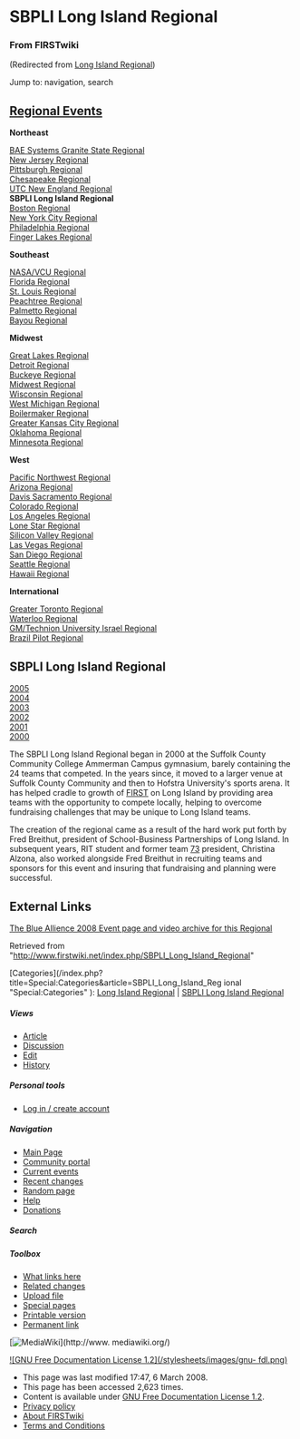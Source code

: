 # SBPLI Long Island Regional

### From FIRSTwiki

(Redirected from [Long Island
Regional](/index.php?title=Long_Island_Regional&redirect=no "Long Island
Regional" ))

Jump to: navigation, search

[Regional Events](/index.php/Index_of_Regionals "Index of Regionals" )  
---  
  
**Northeast**  

[BAE Systems Granite State
Regional](/index.php/BAE_Systems_Granite_State_Regional "BAE Systems Granite
State Regional" )  
[New Jersey Regional](/index.php/New_Jersey_Regional "New Jersey Regional" )  
[Pittsburgh Regional](/index.php/Pittsburgh_Regional "Pittsburgh Regional" )  
[Chesapeake Regional](/index.php/Chesapeake_Regional "Chesapeake Regional" )  
[UTC New England Regional](/index.php/UTC_New_England_Regional "UTC New
England Regional" )  
**SBPLI Long Island Regional**  
[Boston Regional](/index.php/Boston_Regional "Boston Regional" )  
[New York City Regional](/index.php/New_York_City_Regional "New York City
Regional" )  
[Philadelphia Regional](/index.php/Philadelphia_Regional "Philadelphia
Regional" )  
[Finger Lakes Regional](/index.php/Finger_Lakes_Regional "Finger Lakes
Regional" )  

**Southeast**  

[NASA/VCU Regional](/index.php/NASA/VCU_Regional "NASA/VCU Regional" )  
[Florida Regional](/index.php/Florida_Regional "Florida Regional" )  
[St. Louis Regional](/index.php/St._Louis_Regional "St. Louis Regional" )  
[Peachtree Regional](/index.php/Peachtree_Regional "Peachtree Regional" )  
[Palmetto Regional](/index.php/Palmetto_Regional "Palmetto Regional" )  
[Bayou Regional](/index.php/Bayou_Regional "Bayou Regional" )  

**Midwest**  

[Great Lakes Regional](/index.php/Great_Lakes_Regional "Great Lakes Regional"
)  
[Detroit Regional](/index.php/Detroit_Regional "Detroit Regional" )  
[Buckeye Regional](/index.php/Buckeye_Regional "Buckeye Regional" )  
[Midwest Regional](/index.php/Midwest_Regional "Midwest Regional" )  
[Wisconsin Regional](/index.php/Wisconsin_Regional "Wisconsin Regional" )  
[West Michigan Regional](/index.php/West_Michigan_Regional "West Michigan
Regional" )  
[Boilermaker Regional](/index.php/Boilermaker_Regional "Boilermaker Regional"
)  
[Greater Kansas City Regional](/index.php/Greater_Kansas_City_Regional
"Greater Kansas City Regional" )  
[Oklahoma Regional](/index.php/Oklahoma_Regional "Oklahoma Regional" )  
[Minnesota Regional](/index.php/Minnesota_Regional "Minnesota Regional" )  

**West**  

[Pacific Northwest Regional](/index.php/Pacific_Northwest_Regional "Pacific
Northwest Regional" )  
[Arizona Regional](/index.php/Arizona_Regional "Arizona Regional" )  
[Davis Sacramento Regional](/index.php/Davis_Sacramento_Regional "Davis
Sacramento Regional" )  
[Colorado Regional](/index.php/Colorado_Regional "Colorado Regional" )  
[Los Angeles Regional](/index.php/Los_Angeles_Regional "Los Angeles Regional"
)  
[Lone Star Regional](/index.php/Lone_Star_Regional "Lone Star Regional" )  
[Silicon Valley Regional](/index.php/Silicon_Valley_Regional "Silicon Valley
Regional" )  
[Las Vegas Regional](/index.php/Las_Vegas_Regional "Las Vegas Regional" )  
[San Diego Regional](/index.php/San_Diego_Regional "San Diego Regional" )  
[Seattle Regional](/index.php/Seattle_Regional "Seattle Regional" )  
[Hawaii Regional](/index.php/Hawaii_Regional "Hawaii Regional" )  

**International**  

[Greater Toronto Regional](/index.php/Greater_Toronto_Regional "Greater
Toronto Regional" )  
[Waterloo Regional](/index.php/Waterloo_Regional "Waterloo Regional" )  
[GM/Technion University Israel
Regional](/index.php/GM/Technion_University_Israel_Regional "GM/Technion
University Israel Regional" )  
[Brazil Pilot Regional](/index.php/Brazil_Pilot_Regional "Brazil Pilot
Regional" )  
  
  
**SBPLI Long Island Regional**  
---  
[2005](/index.php/Long_Island_Regional_%282005%29 "Long Island Regional
\(2005\)" )  
[2004](/index.php/Long_Island_Regional_%282004%29 "Long Island Regional
\(2004\)" )  
[2003](/index.php/Long_Island_Regional_%282003%29 "Long Island Regional
\(2003\)" )  
[2002](/index.php/Long_Island_Regional_%282002%29 "Long Island Regional
\(2002\)" )  
[2001](/index.php?title=Long_Island_Regional_%282001%29&action=edit "Long
Island Regional \(2001\)" )  
[2000](/index.php?title=Long_Island_Regional_%282000%29&action=edit "Long
Island Regional \(2000\)" )  
  
The SBPLI Long Island Regional began in 2000 at the Suffolk County Community
College Ammerman Campus gymnasium, barely containing the 24 teams that
competed. In the years since, it moved to a larger venue at Suffolk County
Community and then to Hofstra University's sports arena. It has helped cradle
to growth of [FIRST](/index.php/FIRST "FIRST" ) on Long Island by providing
area teams with the opportunity to compete locally, helping to overcome
fundraising challenges that may be unique to Long Island teams.

The creation of the regional came as a result of the hard work put forth by
Fred Breithut, president of School-Business Partnerships of Long Island. In
subsequent years, RIT student and former team [73](/index.php/73 "73" )
president, Christina Alzona, also worked alongside Fred Breithut in recruiting
teams and sponsors for this event and insuring that fundraising and planning
were successful.


## External Links

[The Blue Allience 2008 Event page and video archive for this
Regional](http://www.thebluealliance.net/tbatv/event.php?eventid=176
"http://www.thebluealliance.net/tbatv/event.php?eventid=176" )

Retrieved from
"<http://www.firstwiki.net/index.php/SBPLI_Long_Island_Regional>"

[Categories](/index.php?title=Special:Categories&article=SBPLI_Long_Island_Reg
ional "Special:Categories" ): [Long Island
Regional](/index.php/Category:Long_Island_Regional "Category:Long Island
Regional" ) | [SBPLI Long Island
Regional](/index.php/Category:SBPLI_Long_Island_Regional "Category:SBPLI Long
Island Regional" )

##### Views

  * [Article](/index.php/SBPLI_Long_Island_Regional)
  * [Discussion](/index.php/Talk:SBPLI_Long_Island_Regional)
  * [Edit](/index.php?title=SBPLI_Long_Island_Regional&action=edit)
  * [History](/index.php?title=SBPLI_Long_Island_Regional&action=history)

##### Personal tools

  * [Log in / create account](/index.php?title=Special:Userlogin&returnto=SBPLI_Long_Island_Regional)

[](/index.php/Main_Page "Main Page" )

##### Navigation

  * [Main Page](/index.php/Main_Page)
  * [Community portal](/index.php/FIRSTwiki:Community_portal)
  * [Current events](/index.php/Current_events)
  * [Recent changes](/index.php/Special:Recentchanges)
  * [Random page](/index.php/Special:Random)
  * [Help](/index.php/Help:Contents)
  * [Donations](/index.php/FIRSTwiki:Site_support)

##### Search



##### Toolbox

  * [What links here](/index.php/Special:Whatlinkshere/SBPLI_Long_Island_Regional)
  * [Related changes](/index.php/Special:Recentchangeslinked/SBPLI_Long_Island_Regional)
  * [Upload file](/index.php/Special:Upload)
  * [Special pages](/index.php/Special:Specialpages)
  * [Printable version](/index.php?title=SBPLI_Long_Island_Regional&printable=yes)
  * [Permanent link](/index.php?title=SBPLI_Long_Island_Regional&oldid=66654)

[![MediaWiki](/skins/common/images/poweredby_mediawiki_88x31.png)](http://www.
mediawiki.org/)

[![GNU Free Documentation License 1.2](/stylesheets/images/gnu-
fdl.png)](http://www.gnu.org/copyleft/fdl.html)

  * This page was last modified 17:47, 6 March 2008.
  * This page has been accessed 2,623 times.
  * Content is available under [GNU Free Documentation License 1.2](http://www.gnu.org/copyleft/fdl.html "http://www.gnu.org/copyleft/fdl.html" ).
  * [Privacy policy](/index.php/FIRSTwiki:Privacy_policy "FIRSTwiki:Privacy policy" )
  * [About FIRSTwiki](/index.php/FIRSTwiki:About "FIRSTwiki:About" )
  * [Terms and Conditions](/index.php/FIRSTwiki:Terms_and_conditions "FIRSTwiki:Terms and conditions" )


